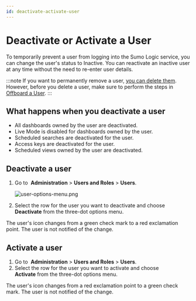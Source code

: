 ```yaml
---
id: deactivate-activate-user
---
```


# Deactivate or Activate a User

To temporarily prevent a user from logging into the Sumo Logic service, you can change the user's status to Inactive. You can reactivate an inactive user at any time without the need to re-enter user details.

:::note
If you want to permanently remove a user, [you can delete them](delete-user.md). However, before you delete a user, make sure to perform the steps in [Offboard a User](offboard-user.md).
:::

## What happens when you deactivate a user

* All dashboards owned by the user are deactivated.
* Live Mode is disabled for dashboards owned by the user.
* Scheduled searches are deactivated for the user.
* Access keys are deactivated for the user.
* Scheduled views owned by the user are deactivated.

## Deactivate a user

1. Go to  **Administration** \> **Users and Roles** \> **Users**.

    ![user-options-menu.png](/img/users-and-roles/users-page.png)
    
1. Select the row for the user you want to deactivate and choose **Deactivate** from the three-dot options menu.

The user's icon changes from a green check mark to a red exclamation
point. The user is not notified of the change.

## Activate a user

1. Go to  **Administration** \> **Users and Roles** \> **Users**.
1. Select the row for the user you want to activate and choose **Activate** from the three-dot options menu.

The user's icon changes from a red exclamation point to a green check
mark. The user is not notified of the change.
